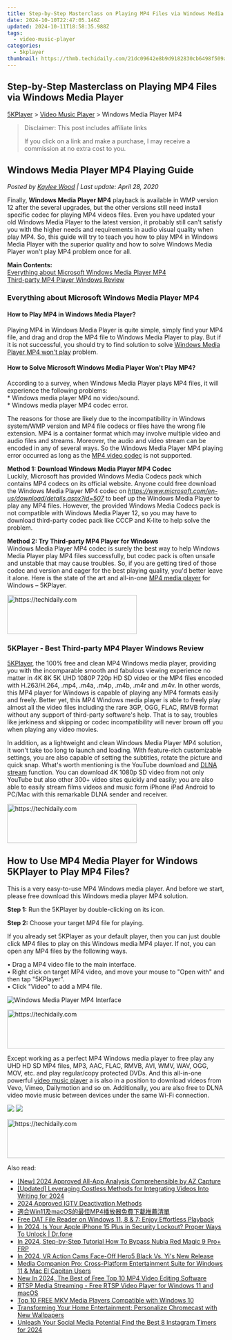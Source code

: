 ```yaml
---
title: Step-by-Step Masterclass on Playing MP4 Files via Windows Media Player
date: 2024-10-10T22:47:05.146Z
updated: 2024-10-11T18:58:35.988Z
tags:
  - video-music-player
categories:
  - 5kplayer
thumbnail: https://thmb.techidaily.com/21dc09642e8b9d9182830cb6498f509afd60ef4fb9e6e678414f0bc441ff1b6a.jpg
---
```


## Step-by-Step Masterclass on Playing MP4 Files via Windows Media Player

[5KPlayer](https://tools.techidaily.com/5kplayer/products/) \> [Video Music Player](https://tools.techidaily.com/5kplayer/video-music-player/) \> Windows Media Player MP4

>  Disclaimer: This post includes affiliate links
>
>  If you click on a link and make a purchase, I may receive a commission at no extra cost to you.
>

## Windows Media Player MP4 Playing Guide

 _Posted by [Kaylee Wood](https://www.quora.com/profile/Amanda-Hu-21) | Last update: April 28, 2020_

Finally, **Windows Media Player MP4** playback is available in WMP version 12 after the several upgrades, but the other versions still need install specific codec for playing MP4 videos files. Even you have updated your old Windows Media Player to the latest version, it probably still can't satisfy you with the higher needs and requirements in audio visual quality when play MP4\. So, this guide will try to teach you how to play MP4 in Windows Media Player with the superior quality and how to solve Windows Media Player won't play MP4 problem once for all.

**Main Contents:**  
[Everything about Microsoft Windows Media Player MP4](https://tools.techidaily.com/5kplayer/video-music-player/)  
[Third-party MP4 Player Windows Review](https://tools.techidaily.com/5kplayer/video-music-player/)

### Everything about Microsoft Windows Media Player MP4

#### **How to Play MP4 in Windows Media Player?**

Playing MP4 in Windows Media Player is quite simple, simply find your MP4 file, and drag and drop the MP4 file to Windows Media Player to play. But if it is not successful, you should try to find solution to solve [Windows Media Player MP4 won't play](https://tools.techidaily.com/5kplayer/video-music-player/) problem.

#### **How to Solve Microsoft Windows Media Player Won't Play MP4?**

According to a survey, when Windows Media Player plays MP4 files, it will experience the following problems:  
 \* Windows media player MP4 no video/sound.  
 \* Windows media player MP4 codec error.

The reasons for those are likely due to the incompatibility in Windows system/WMP version and MP4 file codecs or files have the wrong file extension. MP4 is a container format which may involve multiple video and audio files and streams. Moreover, the audio and video stream can be encoded in any of several ways. So the Windows Media Player MP4 playing error occurred as long as the [MP4 video codec](https://tools.techidaily.com/5kplayer/video-music-player/) is not supported.

**Method 1: Download Windows Media Player MP4 Codec**  
 Luckily, Microsoft has provided Windows Media Codecs pack which contains MP4 codecs on its official website. Anyone could free download the Windows Media Player MP4 codec on _https://www.microsoft.com/en-us/download/details.aspx?id=507_ to beef up the Windows Media Player to play any MP4 files. However, the provided Windows Media Codecs pack is not compatible with Windows Media Player 12, so you may have to download third-party codec pack like CCCP and K-lite to help solve the problem.

**Method 2: Try Third-party MP4 Player for Windows**  
 Windows Media Player MP4 codec is surely the best way to help Windows Media Player play MP4 files successfully, but codec pack is often unsafe and unstable that may cause troubles. So, if you are getting tired of those codec and version and eager for the best playing quality, you'd better leave it alone. Here is the state of the art and all-in-one [MP4 media player](https://tools.techidaily.com/5kplayer/video-music-player/) for Windows – 5KPlayer.

<!-- affiliate ads begin -->
<a href="https://aligracehair.sjv.io/c/5597632/1934138/19272" target="_top" id="1934138">
  <img src="//a.impactradius-go.com/display-ad/19272-1934138" border="0" alt="https://techidaily.com" width="300" height="90"/>
</a>
<img height="0" width="0" src="https://aligracehair.sjv.io/i/5597632/1934138/19272" style="position:absolute;visibility:hidden;" border="0" />
<!-- affiliate ads end -->

### 5KPlayer - Best Third-party MP4 Player Windows Review

[5KPlayer](https://tools.techidaily.com/5kplayer/products/), the 100% free and clean MP4 Windows media player, providing you with the incomparable smooth and fabulous viewing experience no matter in 4K 8K 5K UHD 1080P 720p HD SD video or the MP4 files encoded with H.263/H.264, .mp4, .m4a, .m4p, .m4b, .m4r and .m4v. In other words, this MP4 player for Windows is capable of playing any MP4 formats easily and freely. Better yet, this MP4 Windows media player is able to freely play almost all the video files including the rare 3GP, OGG, FLAC, RMVB format without any support of third-party software's help. That is to say, troubles like jerkiness and skipping or codec incompatibility will never brown off you when playing any video movies.

In addition, as a lightweight and clean Windows Media Player MP4 solution, it won't take too long to launch and loading. With feature-rich customizable settings, you are also capable of setting the subtitles, rotate the picture and quick snap. What's worth mentioning is the YouTube download and [DLNA stream](https://tools.techidaily.com/5kplayer/dlna/) function. You can download 4K 1080p SD video from not only YouTube but also other 300+ video sites quickly and easily; you are also able to easily stream films videos and music form iPhone iPad Android to PC/Mac with this remarkable DLNA sender and receiver.

<!-- affiliate ads begin -->
<a href="https://aligracehair.sjv.io/c/5597632/2027176/19272" target="_top" id="2027176">
  <img src="//a.impactradius-go.com/display-ad/19272-2027176" border="0" alt="https://techidaily.com" width="300" height="90"/>
</a>
<img height="0" width="0" src="https://aligracehair.sjv.io/i/5597632/2027176/19272" style="position:absolute;visibility:hidden;" border="0" />
<!-- affiliate ads end -->

## How to Use MP4 Media Player for Windows 5KPlayer to Play MP4 Files?

This is a very easy-to-use MP4 Windows media player. And before we start, please free download this Windows media player MP4 solution.

**Step 1:** Run the 5KPlayer by double-clicking on its icon.

**Step 2:** Choose your target MP4 file for playing.

If you already set 5KPlayer as your default player, then you can just double click MP4 files to play on this Windows media MP4 player. If not, you can open any MP4 files by the following ways.  
  
• Drag a MP4 video file to the main interface.  
• Right click on target MP4 video, and move your mouse to "Open with" and then tap "5KPlayer".  
• Click "Video" to add a MP4 file. 

![Windows Media Player MP4 Interface](https://www.5kplayer.com/video-music-player/img/vlc-player-windows-8-xsy-050701.jpg) 

<!-- affiliate ads begin -->
<a href="https://aligracehair.sjv.io/c/5597632/1915870/19272" target="_top" id="1915870">
  <img src="//a.impactradius-go.com/display-ad/19272-1915870" border="0" alt="https://techidaily.com" width="728" height="90"/>
</a>
<img height="0" width="0" src="https://aligracehair.sjv.io/i/5597632/1915870/19272" style="position:absolute;visibility:hidden;" border="0" />
<!-- affiliate ads end -->

Except working as a perfect MP4 Windows media player to free play any UHD HD SD MP4 files, MP3, AAC, FLAC, RMVB, AVI, WMV, WAV, OGG, MOV, etc. and play regular/copy protected DVDs. And this all-in-one powerful [video music player](https://tools.techidaily.com/5kplayer/video-music-player/) a is also in a position to download videos from Vevo, Vimeo, Dailymotion and so on. Additionally, you are also free to DLNA video movie music between devices under the same Wi-Fi connection.

[![](https://www.5kplayer.com/video-music-player/../button/freedownwhitewin.png)](https://tools.techidaily.com/5kplayer/products/) [![](https://www.5kplayer.com/video-music-player/../button/freedownwhitemac.png)](https://tools.techidaily.com/5kplayer/products/)

<!-- affiliate ads begin -->
<a href="https://laganoo.pxf.io/c/5597632/1528696/16446" target="_top" id="1528696">
  <img src="//a.impactradius-go.com/display-ad/16446-1528696" border="0" alt="https://techidaily.com" width="728" height="90"/>
</a>
<img height="0" width="0" src="https://laganoo.pxf.io/i/5597632/1528696/16446" style="position:absolute;visibility:hidden;" border="0" />
<!-- affiliate ads end -->

<ins class="adsbygoogle"
     style="display:block"
     data-ad-format="autorelaxed"
     data-ad-client="ca-pub-7571918770474297"
     data-ad-slot="1223367746"></ins>

<ins class="adsbygoogle"
     style="display:block"
     data-ad-client="ca-pub-7571918770474297"
     data-ad-slot="8358498916"
     data-ad-format="auto"
     data-full-width-responsive="true"></ins>

<span class="atpl-alsoreadstyle">Also read:</span>
<div><ul>
<li><a href="https://screen-recording.techidaily.com/new-2024-approved-all-app-analysis-comprehensible-by-az-capture/"><u>[New] 2024 Approved All-App Analysis Comprehensible by AZ Capture</u></a></li>
<li><a href="https://youtube-docs.techidaily.com/ed-leveraging-costless-methods-for-integrating-videos-into-writing-for-2024/"><u>[Updated] Leveraging Costless Methods for Integrating Videos Into Writing for 2024</u></a></li>
<li><a href="https://instagram-clips.techidaily.com/2024-approved-igtv-deactivation-methods/"><u>2024 Approved IGTV Deactivation Methods</u></a></li>
<li><a href="https://video-ai-editor.techidaily.com/win11macosmp4/"><u>適合Win11及macOS的最佳MP4播放器免費下載推薦清單</u></a></li>
<li><a href="https://video-ai-editor.techidaily.com/free-dat-file-reader-on-windows-11-8-and-7-enjoy-effortless-playback/"><u>Free DAT File Reader on Windows 11, 8 & 7: Enjoy Effortless Playback</u></a></li>
<li><a href="https://iphone-unlock.techidaily.com/in-2024-is-your-apple-iphone-15-plus-in-security-lockout-proper-ways-to-unlock-drfone-by-drfone-ios/"><u>In 2024, Is Your Apple iPhone 15 Plus in Security Lockout? Proper Ways To Unlock | Dr.fone</u></a></li>
<li><a href="https://android-frp.techidaily.com/in-2024-step-by-step-tutorial-how-to-bypass-nubia-red-magic-9-proplus-frp-by-drfone-android/"><u>In 2024, Step-by-Step Tutorial How To Bypass Nubia Red Magic 9 Pro+ FRP</u></a></li>
<li><a href="https://fox-access.techidaily.com/in-2024-vr-action-cams-face-off-hero5-black-vs-yis-new-release/"><u>In 2024, VR Action Cams Face-Off Hero5 Black Vs. Yi's New Release</u></a></li>
<li><a href="https://video-ai-editor.techidaily.com/media-companion-pro-cross-platform-entertainment-suite-for-windows-11-and-mac-el-capitan-users/"><u>Media Companion Pro: Cross-Platform Entertainment Suite for Windows 11 & Mac El Capitan Users</u></a></li>
<li><a href="https://smart-video-editing.techidaily.com/new-in-2024-the-best-of-free-top-10-mp4-video-editing-software/"><u>New In 2024, The Best of Free Top 10 MP4 Video Editing Software</u></a></li>
<li><a href="https://video-ai-editor.techidaily.com/rtsp-media-streaming-free-rtsp-video-player-for-windows-11-and-macos/"><u>RTSP Media Streaming - Free RTSP Video Player for Windows 11 and macOS</u></a></li>
<li><a href="https://video-ai-editor.techidaily.com/top-10-free-mkv-media-players-compatible-with-windows-10/"><u>Top 10 FREE MKV Media Players Compatible with Windows 10</u></a></li>
<li><a href="https://tech-recovery.techidaily.com/transforming-your-home-entertainment-personalize-chromecast-with-new-wallpapers/"><u>Transforming Your Home Entertainment: Personalize Chromecast with New Wallpapers</u></a></li>
<li><a href="https://instagram-clips.techidaily.com/unleash-your-social-media-potential-find-the-best-8-instagram-timers-for-2024/"><u>Unleash Your Social Media Potential Find the Best 8 Instagram Timers for 2024</u></a></li>
</ul></div>

